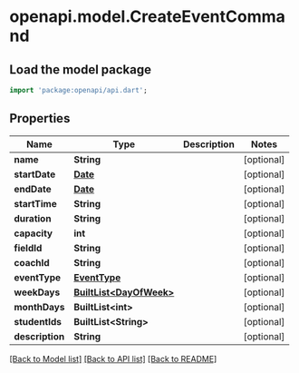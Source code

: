 # openapi.model.CreateEventCommand

## Load the model package
```dart
import 'package:openapi/api.dart';
```

## Properties
Name | Type | Description | Notes
------------ | ------------- | ------------- | -------------
**name** | **String** |  | [optional] 
**startDate** | [**Date**](Date.md) |  | [optional] 
**endDate** | [**Date**](Date.md) |  | [optional] 
**startTime** | **String** |  | [optional] 
**duration** | **String** |  | [optional] 
**capacity** | **int** |  | [optional] 
**fieldId** | **String** |  | [optional] 
**coachId** | **String** |  | [optional] 
**eventType** | [**EventType**](EventType.md) |  | [optional] 
**weekDays** | [**BuiltList&lt;DayOfWeek&gt;**](DayOfWeek.md) |  | [optional] 
**monthDays** | **BuiltList&lt;int&gt;** |  | [optional] 
**studentIds** | **BuiltList&lt;String&gt;** |  | [optional] 
**description** | **String** |  | [optional] 

[[Back to Model list]](../README.md#documentation-for-models) [[Back to API list]](../README.md#documentation-for-api-endpoints) [[Back to README]](../README.md)


